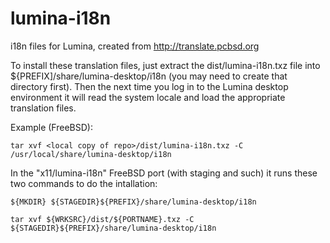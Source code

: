 lumina-i18n
===========

i18n files for Lumina, created from http://translate.pcbsd.org

To install these translation files, just extract the dist/lumina-i18n.txz file into ${PREFIX]/share/lumina-desktop/i18n (you may need to create that directory first). Then the next time you log in to the Lumina desktop environment it will read the system locale and load the appropriate translation files.

Example (FreeBSD):

`tar xvf <local copy of repo>/dist/lumina-i18n.txz -C /usr/local/share/lumina-desktop/i18n`

In the "x11/lumina-i18n" FreeBSD port (with staging and such) it runs these two commands to do the intallation:

`${MKDIR} ${STAGEDIR}${PREFIX}/share/lumina-desktop/i18n`

`tar xvf ${WRKSRC}/dist/${PORTNAME}.txz -C ${STAGEDIR}${PREFIX}/share/lumina-desktop/i18n`
